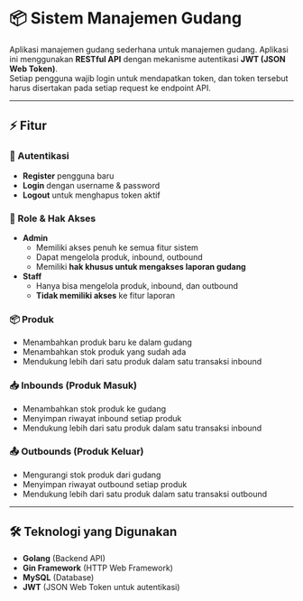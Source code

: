 # 📦 Sistem Manajemen Gudang

Aplikasi manajemen gudang sederhana untuk manajemen gudang. 
Aplikasi ini menggunakan **RESTful API** dengan mekanisme autentikasi **JWT (JSON Web Token)**.  
Setiap pengguna wajib login untuk mendapatkan token, dan token tersebut harus disertakan pada setiap request ke endpoint API.

---
## ⚡ Fitur

### 🔐 Autentikasi
- **Register** pengguna baru  
- **Login** dengan username & password  
- **Logout** untuk menghapus token aktif  

### 👥 Role & Hak Akses
- **Admin**
  - Memiliki akses penuh ke semua fitur sistem  
  - Dapat mengelola produk, inbound, outbound  
  - Memiliki **hak khusus untuk mengakses laporan gudang**
- **Staff**
  - Hanya bisa mengelola produk, inbound, dan outbound  
  - **Tidak memiliki akses** ke fitur laporan  

### 📦 Produk
- Menambahkan produk baru ke dalam gudang  
- Menambahkan stok produk yang sudah ada  
- Mendukung lebih dari satu produk dalam satu transaksi inbound  

### 📥 Inbounds (Produk Masuk)
- Menambahkan stok produk ke gudang  
- Menyimpan riwayat inbound setiap produk  
- Mendukung lebih dari satu produk dalam satu transaksi inbound  

### 📤 Outbounds (Produk Keluar)
- Mengurangi stok produk dari gudang  
- Menyimpan riwayat outbound setiap produk  
- Mendukung lebih dari satu produk dalam satu transaksi outbound  
---
## 🛠️ Teknologi yang Digunakan
- **Golang** (Backend API)  
- **Gin Framework** (HTTP Web Framework)  
- **MySQL** (Database)  
- **JWT** (JSON Web Token untuk autentikasi)  

